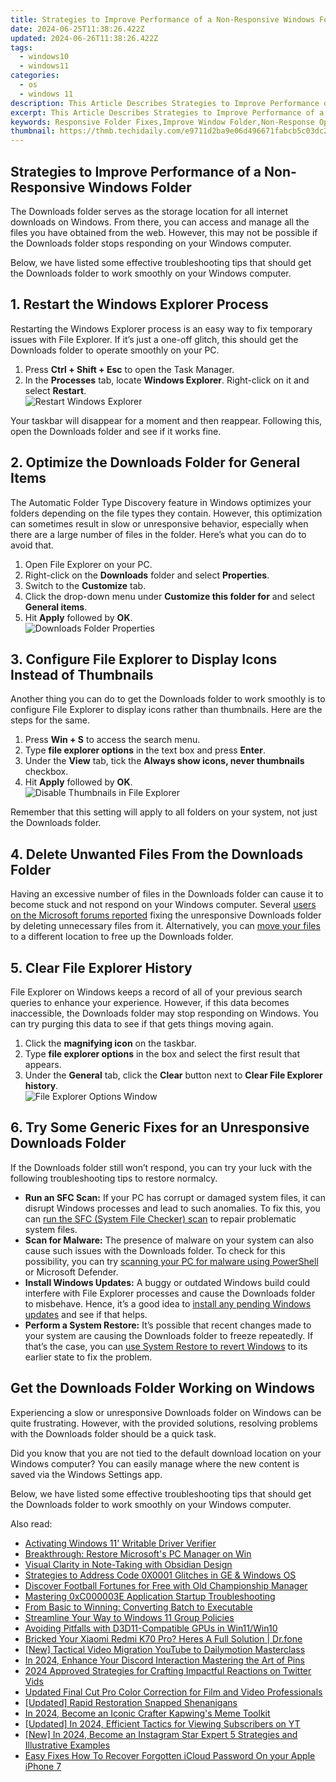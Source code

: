 ```yaml
---
title: Strategies to Improve Performance of a Non-Responsive Windows Folder
date: 2024-06-25T11:38:26.422Z
updated: 2024-06-26T11:38:26.422Z
tags:
  - windows10
  - windows11
categories:
  - os
  - windows 11
description: This Article Describes Strategies to Improve Performance of a Non-Responsive Windows Folder
excerpt: This Article Describes Strategies to Improve Performance of a Non-Responsive Windows Folder
keywords: Responsive Folder Fixes,Improve Window Folder,Non-Response Optimization,Enhance Folder Performance,Quick Folder Repair,Windows Folder Issues,Boosting Directory Speed
thumbnail: https://thmb.techidaily.com/e9711d2ba9e06d496671fabcb5c03dc2cfd9b4b1eb26d7f5f5a9a68662ceb542.jpg
---
```


## Strategies to Improve Performance of a Non-Responsive Windows Folder

 The Downloads folder serves as the storage location for all internet downloads on Windows. From there, you can access and manage all the files you have obtained from the web. However, this may not be possible if the Downloads folder stops responding on your Windows computer.

 Below, we have listed some effective troubleshooting tips that should get the Downloads folder to work smoothly on your Windows computer.

## 1\. Restart the Windows Explorer Process

 Restarting the Windows Explorer process is an easy way to fix temporary issues with File Explorer. If it’s just a one-off glitch, this should get the Downloads folder to operate smoothly on your PC.

1. Press **Ctrl + Shift + Esc** to open the Task Manager.
2. In the **Processes** tab, locate **Windows Explorer**. Right-click on it and select **Restart**.  
![Restart Windows Explorer](https://static1.makeuseofimages.com/wordpress/wp-content/uploads/2022/11/Restart-Windows-Explorer.jpg)

 Your taskbar will disappear for a moment and then reappear. Following this, open the Downloads folder and see if it works fine.

## 2\. Optimize the Downloads Folder for General Items

 The Automatic Folder Type Discovery feature in Windows optimizes your folders depending on the file types they contain. However, this optimization can sometimes result in slow or unresponsive behavior, especially when there are a large number of files in the folder. Here’s what you can do to avoid that.

1. Open File Explorer on your PC.
2. Right-click on the **Downloads** folder and select **Properties**.
3. Switch to the **Customize** tab.
4. Click the drop-down menu under **Customize this folder for** and select **General items**.
5. Hit **Apply** followed by **OK**.  
![Downloads Folder Properties](https://static1.makeuseofimages.com/wordpress/wp-content/uploads/2023/06/downloads-folder-properties.jpg)

## 3\. Configure File Explorer to Display Icons Instead of Thumbnails

 Another thing you can do to get the Downloads folder to work smoothly is to configure File Explorer to display icons rather than thumbnails. Here are the steps for the same.

1. Press **Win + S** to access the search menu.
2. Type **file explorer options** in the text box and press **Enter**.
3. Under the **View** tab, tick the **Always show icons, never thumbnails** checkbox.
4. Hit **Apply** followed by **OK**.  
![Disable Thumbnails in File Explorer](https://static1.makeuseofimages.com/wordpress/wp-content/uploads/2023/06/disable-thumbnails-in-file-explorer.jpg)

 Remember that this setting will apply to all folders on your system, not just the Downloads folder.

## 4\. Delete Unwanted Files From the Downloads Folder

 Having an excessive number of files in the Downloads folder can cause it to become stuck and not respond on your Windows computer. Several [users on the Microsoft forums reported](https://answers.microsoft.com/en-us/windows/forum/all/download-folder-isnt-responding/f3697c5e-90fa-40a0-a30f-ad63b2a4c194) fixing the unresponsive Downloads folder by deleting unnecessary files from it. Alternatively, you can [move your files](http://www.makeuseof.com/ways-to-move-files-windows-11/) to a different location to free up the Downloads folder.

## 5\. Clear File Explorer History

 File Explorer on Windows keeps a record of all of your previous search queries to enhance your experience. However, if this data becomes inaccessible, the Downloads folder may stop responding on Windows. You can try purging this data to see if that gets things moving again.

1. Click the **magnifying icon** on the taskbar.
2. Type **file explorer options** in the box and select the first result that appears.
3. Under the **General** tab, click the **Clear** button next to **Clear File Explorer history**.  
![File Explorer Options Window](https://static1.makeuseofimages.com/wordpress/wp-content/uploads/2022/09/Clear-File-Explorer-History.jpg)

## 6\. Try Some Generic Fixes for an Unresponsive Downloads Folder

 If the Downloads folder still won’t respond, you can try your luck with the following troubleshooting tips to restore normalcy.

* **Run an SFC Scan:** If your PC has corrupt or damaged system files, it can disrupt Windows processes and lead to such anomalies. To fix this, you can [run the SFC (System File Checker) scan](https://www.makeuseof.com/system-file-checker-sfc-windows/) to repair problematic system files.
* **Scan for Malware:** The presence of malware on your system can also cause such issues with the Downloads folder. To check for this possibility, you can try [scanning your PC for malware using PowerShell](https://www.makeuseof.com/how-to-use-powershell-to-scan-windows-10-for-malware/) or Microsoft Defender.
* **Install Windows Updates:** A buggy or outdated Windows build could interfere with File Explorer processes and cause the Downloads folder to misbehave. Hence, it’s a good idea to [install any pending Windows updates](https://www.makeuseof.com/windows-11-install-updates/) and see if that helps.
* **Perform a System Restore:** It’s possible that recent changes made to your system are causing the Downloads folder to freeze repeatedly. If that’s the case, you can [use System Restore to revert Windows](https://www.makeuseof.com/use-system-restore-windows/) to its earlier state to fix the problem.

## Get the Downloads Folder Working on Windows

 Experiencing a slow or unresponsive Downloads folder on Windows can be quite frustrating. However, with the provided solutions, resolving problems with the Downloads folder should be a quick task.

 Did you know that you are not tied to the default download location on your Windows computer? You can easily manage where the new content is saved via the Windows Settings app.

 Below, we have listed some effective troubleshooting tips that should get the Downloads folder to work smoothly on your Windows computer.

<span class="atpl-alsoreadstyle">Also read:</span>
<div><ul>
<li><a href="https://win11.techidaily.com/activating-windows-11-writable-driver-verifier/"><u>Activating Windows 11' Writable Driver Verifier</u></a></li>
<li><a href="https://win11.techidaily.com/breakthrough-restore-microsofts-pc-manager-on-win/"><u>Breakthrough: Restore Microsoft's PC Manager on Win</u></a></li>
<li><a href="https://win11.techidaily.com/visual-clarity-in-note-taking-with-obsidian-design/"><u>Visual Clarity in Note-Taking with Obsidian Design</u></a></li>
<li><a href="https://win11.techidaily.com/strategies-to-address-code-0x0001-glitches-in-ge-and-windows-os/"><u>Strategies to Address Code 0X0001 Glitches in GE & Windows OS</u></a></li>
<li><a href="https://win11.techidaily.com/discover-football-fortunes-for-free-with-old-championship-manager/"><u>Discover Football Fortunes for Free with Old Championship Manager</u></a></li>
<li><a href="https://win11.techidaily.com/mastering-0xc000003e-application-startup-troubleshooting/"><u>Mastering 0xC000003E Application Startup Troubleshooting</u></a></li>
<li><a href="https://win11.techidaily.com/from-basic-to-winning-converting-batch-to-executable/"><u>From Basic to Winning: Converting Batch to Executable</u></a></li>
<li><a href="https://win11.techidaily.com/streamline-your-way-to-windows-11-group-policies/"><u>Streamline Your Way to Windows 11 Group Policies</u></a></li>
<li><a href="https://win11.techidaily.com/avoiding-pitfalls-with-d3d11-compatible-gpus-in-win11win10/"><u>Avoiding Pitfalls with D3D11-Compatible GPUs in Win11/Win10</u></a></li>
<li><a href="https://howto.techidaily.com/bricked-your-xiaomi-redmi-k70-pro-heres-a-full-solution-drfone-by-drfone-fix-android-problems-fix-android-problems/"><u>Bricked Your Xiaomi Redmi K70 Pro? Heres A Full Solution | Dr.fone</u></a></li>
<li><a href="https://facebook-video-share.techidaily.com/new-tactical-video-migration-youtube-to-dailymotion-masterclass/"><u>[New] Tactical Video Migration  YouTube to Dailymotion Masterclass</u></a></li>
<li><a href="https://discord-videos.techidaily.com/in-2024-enhance-your-discord-interaction-mastering-the-art-of-pins/"><u>In 2024, Enhance Your Discord Interaction  Mastering the Art of Pins</u></a></li>
<li><a href="https://twitter-clips.techidaily.com/2024-approved-strategies-for-crafting-impactful-reactions-on-twitter-vids/"><u>2024 Approved  Strategies for Crafting Impactful Reactions on Twitter Vids</u></a></li>
<li><a href="https://ai-driven-video-production.techidaily.com/updated-final-cut-pro-color-correction-for-film-and-video-professionals/"><u>Updated Final Cut Pro Color Correction for Film and Video Professionals</u></a></li>
<li><a href="https://snapchat-videos.techidaily.com/updated-rapid-restoration-snapped-shenanigans/"><u>[Updated] Rapid Restoration  Snapped Shenanigans</u></a></li>
<li><a href="https://extra-hints.techidaily.com/in-2024-become-an-iconic-crafter-kapwings-meme-toolkit/"><u>In 2024, Become an Iconic Crafter  Kapwing's Meme Toolkit</u></a></li>
<li><a href="https://facebook-video-footage.techidaily.com/updated-in-2024-efficient-tactics-for-viewing-subscribers-on-yt/"><u>[Updated] In 2024, Efficient Tactics for Viewing Subscribers on YT</u></a></li>
<li><a href="https://instagram-clips.techidaily.com/new-in-2024-become-an-instagram-star-expert-5-strategies-and-illustrative-examples/"><u>[New] In 2024, Become an Instagram Star  Expert 5 Strategies and Illustrative Examples</u></a></li>
<li><a href="https://activate-lock.techidaily.com/easy-fixes-how-to-recover-forgotten-icloud-password-on-your-apple-iphone-7-by-drfone-ios/"><u>Easy Fixes How To Recover Forgotten iCloud Password On your Apple iPhone 7</u></a></li>
</ul></div>

<ins class="adsbygoogle"
      style="display:block"
      data-ad-client="ca-pub-7571918770474297"
      data-ad-slot="8358498916"
      data-ad-format="auto"
      data-full-width-responsive="true"></ins>